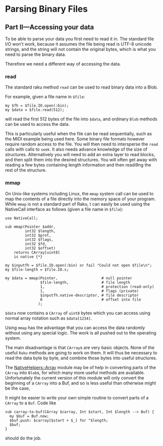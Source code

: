 Parsing Binary Files
====================

Part II—Accessing your data
---------------------------

To be able to parse your data you first need to read it in. The standard file I/O won't work, because it assumes the file being read is UTF-8 unicode strings, and the string will not contain the original bytes, which is what you need to parse the binary data.

Therefore we need a different way of accessing the data.

### read

The standard raku method `read` can be used to read binary data into a Blob.

For example, given a file name in `$file`:

    my $fh = $file.IO.open(:bin);
    my $data = $file.read(512);

will read the first 512 bytes of the file into `$data`, and ordinary `Blob` methods can be used to access the data.

This is particularly useful when the file can be read sequentially, such as the MIDI example being used here. Some binary file formats however require random access to the file. You will then need to intersperse the `read` calls with calls to `seek`. It also needs advance knowledge of the size of structures. Alternatively you will need to add an extra layer to read blocks, and then split them into the desired structures. You will often get away with reading a few bytes containing length information and then readi9ng the rest of the structure.

### mmap

On Unix-like systems including Linux, the `mmap` system call can be used to map the contents of a file directly into the memory space of your program. While `mmap` is not a standard part of Raku, t can easily be used using the NativeCall interface as follows (given a file name in `$file`):

    use NativeCall;

    sub mmap(Pointer $addr,
             int32 $length,
             int32 $prot,
             int32 $flags,
             int32 $fd,
             int32 $offset)
        returns CArray[uint8]
        is native {*}

    my $inputfh = $file.IO.open(:bin) or fail "Could not open $file\n";
    my $file-length = $file.IO.s;

    my $data = mmap(Pointer,                    # null pointer
                    $file-length,               # file length
                    1,                          # protection (read-only)
                    1,                          # flags (private)
                    $inputfh.native-descriptor, # file descriptor
                    0                           # offset into file
                   );

`$data` now contains a `CArray` of `uint8` bytes which you can access using normal array notation such as `$data[1234]`.

Using `mmap` has the advantage that you can access the data randomly without using any special logic. The work is all pushed out to the operating system.

The main disadvantage is that `CArray`s are very basic objects. None of the useful `Raku` methods are going to work on them. It will thus be necessary to read the data byte by byte, and combine those bytes into useful structures.

The [NativeHelpers::Array](https://raku.land/zef:jonathanstowe/NativeHelpers::Array) module may be of help in converting parts of the `CArray` into `Blob`s, for which many more useful methods are available. Unfortunately the current version of this module will only convert the beginning of a `CArray` into a Buf, and so is less useful than otherwise might be the case,

It might be easier to write your own simple routine to convert parts of a `CArray` to a `Buf`. Code like

    sub carray-to-buf(CArray $carray, Int $start, Int $length --> Buf) {
      my $buf = Buf.new;
      $buf.push: $carray[$start + $_] for ^$length;
      $buf;
    }

should do the job.

